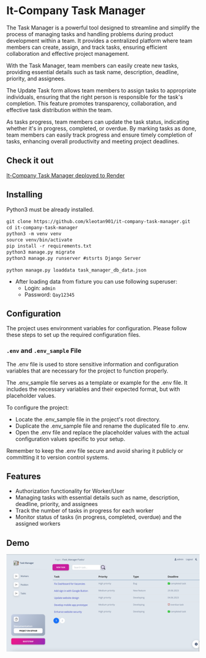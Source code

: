 # It-Company Task Manager

The Task Manager is a powerful tool designed to streamline and simplify the process of managing tasks and handling problems during product development within a team. It provides a centralized platform where team members can create, assign, and track tasks, ensuring efficient collaboration and effective project management.

With the Task Manager, team members can easily create new tasks, providing essential details such as task name, description, deadline, priority, and assignees. 

The Update Task form allows team members to assign tasks to appropriate individuals, ensuring that the right person is responsible for the task's completion. This feature promotes transparency, collaboration, and effective task distribution within the team.

As tasks progress, team members can update the task status, indicating whether it's in progress, completed, or overdue. By marking tasks as done, team members can easily track progress and ensure timely completion of tasks, enhancing overall productivity and meeting project deadlines.
## Check it out

[It-Company Task Manager deployed to Render](https://task-manager-av4g.onrender.com/)

## Installing

Python3 must be already installed.

```shell
git clone https://github.com/kleotan901/it-company-task-manager.git
cd it-company-task-manager
python3 -m venv venv
source venv/bin/activate
pip install -r requirements.txt
python3 manage.py migrate
python3 manage.py runserver #stsrts Django Server
```

 
`python manage.py loaddata task_manager_db_data.json`

- After loading data from fixture you can use following superuser:
  - Login: `admin`
  - Password: `Qay12345`

## Configuration

The project uses environment variables for configuration. Please follow these steps to set up the required configuration files.


### `.env` and `.env_sample` File

The .env file is used to store sensitive information and configuration variables that are necessary for the project to function properly.

The .env_sample file serves as a template or example for the .env file. It includes the necessary variables and their expected format, but with placeholder values.
 
 To configure the project:

- Locate the .env_sample file in the project's root directory.
- Duplicate the .env_sample file and rename the duplicated file to .env.
- Open the .env file and replace the placeholder values with the actual configuration values specific to your setup.

Remember to keep the .env file secure and avoid sharing it publicly or committing it to version control systems.

## Features

* Authorization functionality for Worker/User
* Managing tasks with essential details such as name, description, deadline, priority, and assignees
* Track the number of tasks in progress for each worker
* Monitor status of tasks (in progress, completed, overdue) and the assigned workers

## Demo

![Website interface](demo.png)
